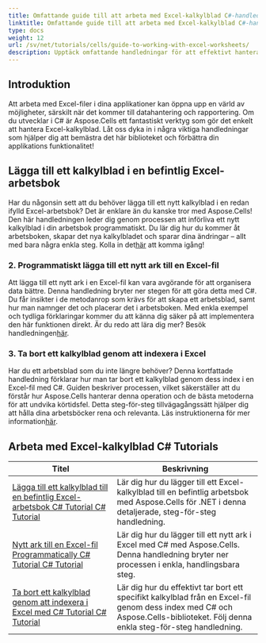 ```yaml
---
title: Omfattande guide till att arbeta med Excel-kalkylblad C#-handledning
linktitle: Omfattande guide till att arbeta med Excel-kalkylblad C#-handledning
type: docs
weight: 12
url: /sv/net/tutorials/cells/guide-to-working-with-excel-worksheets/
description: Upptäck omfattande handledningar för att effektivt hantera Excel-kalkylblad med Aspose.Cells för .NET, skräddarsydda för C#-utvecklare.
---
```

## Introduktion

Att arbeta med Excel-filer i dina applikationer kan öppna upp en värld av möjligheter, särskilt när det kommer till datahantering och rapportering. Om du utvecklar i C# är Aspose.Cells ett fantastiskt verktyg som gör det enkelt att hantera Excel-kalkylblad. Låt oss dyka in i några viktiga handledningar som hjälper dig att bemästra det här biblioteket och förbättra din applikations funktionalitet!

## Lägga till ett kalkylblad i en befintlig Excel-arbetsbok  
Har du någonsin sett att du behöver lägga till ett nytt kalkylblad i en redan ifylld Excel-arbetsbok? Det är enklare än du kanske tror med Aspose.Cells! Den här handledningen leder dig genom processen att införliva ett nytt kalkylblad i din arbetsbok programmatiskt. Du lär dig hur du kommer åt arbetsboken, skapar det nya kalkylbladet och sparar dina ändringar – allt med bara några enkla steg. Kolla in det[här](./adding-worksheet-to-existing-excel-workbook-csharp-tutorial/) att komma igång!

### 2. Programmatiskt lägga till ett nytt ark till en Excel-fil  
 Att lägga till ett nytt ark i en Excel-fil kan vara avgörande för att organisera data bättre. Denna handledning bryter ner stegen för att göra detta med C#. Du får insikter i de metodanrop som krävs för att skapa ett arbetsblad, samt hur man namnger det och placerar det i arbetsboken. Med enkla exempel och tydliga förklaringar kommer du att känna dig säker på att implementera den här funktionen direkt. Är du redo att lära dig mer? Besök handledningen[här](./add-new-sheet-to-excel-file-csharp-tutorial/).

### 3. Ta bort ett kalkylblad genom att indexera i Excel  
Har du ett arbetsblad som du inte längre behöver? Denna kortfattade handledning förklarar hur man tar bort ett kalkylblad genom dess index i en Excel-fil med C#. Guiden beskriver processen, vilket säkerställer att du förstår hur Aspose.Cells hanterar denna operation och de bästa metoderna för att undvika körtidsfel. Detta steg-för-steg tillvägagångssätt hjälper dig att hålla dina arbetsböcker rena och relevanta. Läs instruktionerna för mer information[här](./delete-worksheet-by-index-excel-csharp-tutorial/).

## Arbeta med Excel-kalkylblad C# Tutorials
| Titel | Beskrivning |
| --- | --- | 
| [Lägga till ett kalkylblad till en befintlig Excel-arbetsbok C# Tutorial C# Tutorial](./adding-worksheet-to-existing-excel-workbook-csharp-tutorial/) | Lär dig hur du lägger till ett Excel-kalkylblad till en befintlig arbetsbok med Aspose.Cells för .NET i denna detaljerade, steg-för-steg handledning. |  
| [Nytt ark till en Excel-fil Programmatically C# Tutorial C# Tutorial](./add-new-sheet-to-excel-file-csharp-tutorial/) | Lär dig hur du lägger till ett nytt ark i Excel med C# med Aspose.Cells. Denna handledning bryter ner processen i enkla, handlingsbara steg. |  
| [Ta bort ett kalkylblad genom att indexera i Excel med C# Tutorial C# Tutorial](./delete-worksheet-by-index-excel-csharp-tutorial/) | Lär dig hur du effektivt tar bort ett specifikt kalkylblad från en Excel-fil genom dess index med C# och Aspose.Cells-biblioteket. Följ denna enkla steg-för-steg handledning. |  